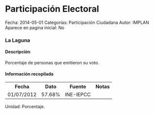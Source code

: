 Participación Electoral
=====

Fecha: 2014-05-01
Categorías: Participación Ciudadana
Autor: IMPLAN
Aparece en pagina inicial: No

### La Laguna

#### Descripción

Porcentaje de personas que emitieron su voto.

#### Información recopilada

<table class="table table-hover table-bordered matriz">
  <tr><th>Fecha</th><th>Dato</th><th>Fuente</th><th>Notas</th></tr>
  <tr><td class="centrado">01/07/2012</td><td class="derecha">57.68%</td><td>INE-IEPCC</td><td></td></tr>
</table>

Unidad: Porcentaje.

